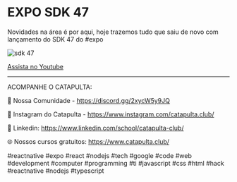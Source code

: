 #  EXPO SDK 47
Novidades na área é por aqui, hoje trazemos tudo que saiu de novo com lançamento do SDK 47 do #expo 


![sdk 47](https://user-images.githubusercontent.com/28990749/203407309-57ffc818-4f3b-4bfb-9914-83e183a58ce4.png)

[Assista no Youtube](https://youtu.be/GFmLx65tBxc)

---

ACOMPANHE O CATAPULTA:

🧩 Nossa Comunidade - https://discord.gg/2xycW5y9JQ

📸 Instagram do Catapulta - https://www.instagram.com/catapulta.club/

🔷 Linkedin: https://www.linkedin.com/school/catapulta-club/

🌐 Nossos cursos gratuitos: https://www.catapulta.club/

#reactnative #expo #react #nodejs #tech #google #code #web #development #computer #programming #ti #javascript #css #html #hack #reactnative #nodejs #typescript
